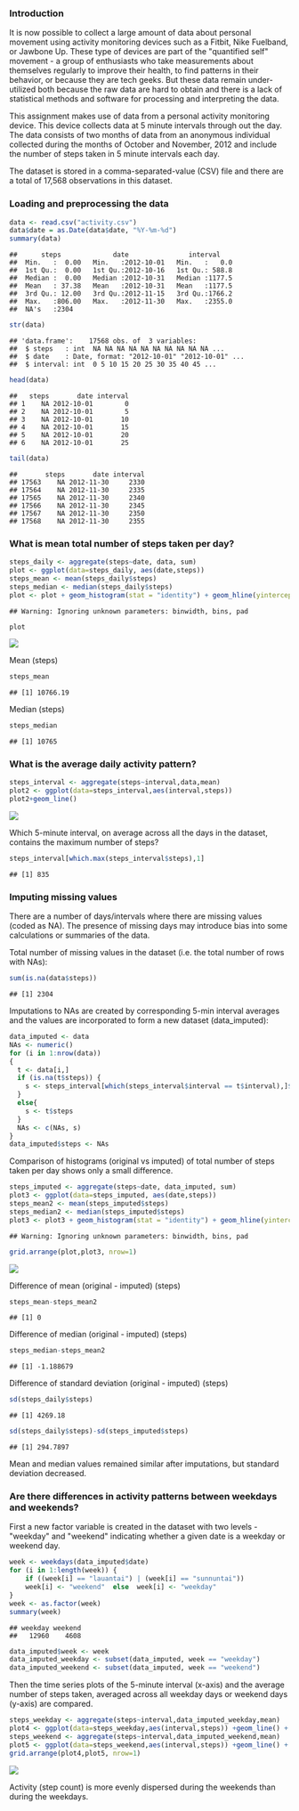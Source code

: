 ### Introduction

It is now possible to collect a large amount of data about personal movement using activity monitoring devices such as a Fitbit, Nike Fuelband, or Jawbone Up. These type of devices are part of the "quantified self" movement - a group of enthusiasts who take measurements about themselves regularly to improve their health, to find patterns in their behavior, or because they are tech geeks. But these data remain under-utilized both because the raw data are hard to obtain and there is a lack of statistical methods and software for processing and interpreting the data.

This assignment makes use of data from a personal activity monitoring device. This device collects data at 5 minute intervals through out the day. The data consists of two months of data from an anonymous individual collected during the months of October and November, 2012 and include the number of steps taken in 5 minute intervals each day.

The dataset is stored in a comma-separated-value (CSV) file and there are a total of 17,568 observations in this dataset.

### Loading and preprocessing the data

``` r
data <- read.csv("activity.csv")
data$date = as.Date(data$date, "%Y-%m-%d")
summary(data)
```

    ##      steps             date               interval     
    ##  Min.   :  0.00   Min.   :2012-10-01   Min.   :   0.0  
    ##  1st Qu.:  0.00   1st Qu.:2012-10-16   1st Qu.: 588.8  
    ##  Median :  0.00   Median :2012-10-31   Median :1177.5  
    ##  Mean   : 37.38   Mean   :2012-10-31   Mean   :1177.5  
    ##  3rd Qu.: 12.00   3rd Qu.:2012-11-15   3rd Qu.:1766.2  
    ##  Max.   :806.00   Max.   :2012-11-30   Max.   :2355.0  
    ##  NA's   :2304

``` r
str(data)
```

    ## 'data.frame':    17568 obs. of  3 variables:
    ##  $ steps   : int  NA NA NA NA NA NA NA NA NA NA ...
    ##  $ date    : Date, format: "2012-10-01" "2012-10-01" ...
    ##  $ interval: int  0 5 10 15 20 25 30 35 40 45 ...

``` r
head(data)
```

    ##   steps       date interval
    ## 1    NA 2012-10-01        0
    ## 2    NA 2012-10-01        5
    ## 3    NA 2012-10-01       10
    ## 4    NA 2012-10-01       15
    ## 5    NA 2012-10-01       20
    ## 6    NA 2012-10-01       25

``` r
tail(data)
```

    ##       steps       date interval
    ## 17563    NA 2012-11-30     2330
    ## 17564    NA 2012-11-30     2335
    ## 17565    NA 2012-11-30     2340
    ## 17566    NA 2012-11-30     2345
    ## 17567    NA 2012-11-30     2350
    ## 17568    NA 2012-11-30     2355

### What is mean total number of steps taken per day?

``` r
steps_daily <- aggregate(steps~date, data, sum)
plot <- ggplot(data=steps_daily, aes(date,steps))
steps_mean <- mean(steps_daily$steps)
steps_median <- median(steps_daily$steps)
plot <- plot + geom_histogram(stat = "identity") + geom_hline(yintercept=steps_mean, col = "red") + xlab("") + ylab("steps") +ggtitle("Original data")
```

    ## Warning: Ignoring unknown parameters: binwidth, bins, pad

``` r
plot
```

![](Reprod-1_files/figure-markdown_github/daily-1.png)

Mean (steps)

``` r
steps_mean
```

    ## [1] 10766.19

Median (steps)

``` r
steps_median
```

    ## [1] 10765

### What is the average daily activity pattern?

``` r
steps_interval <- aggregate(steps~interval,data,mean)
plot2 <- ggplot(data=steps_interval,aes(interval,steps))
plot2+geom_line()
```

![](Reprod-1_files/figure-markdown_github/timeseries-1.png)

Which 5-minute interval, on average across all the days in the dataset, contains the maximum number of steps?

``` r
steps_interval[which.max(steps_interval$steps),1]
```

    ## [1] 835

### Imputing missing values

There are a number of days/intervals where there are missing values (coded as NA). The presence of missing days may introduce bias into some calculations or summaries of the data.

Total number of missing values in the dataset (i.e. the total number of rows with NAs):

``` r
sum(is.na(data$steps))
```

    ## [1] 2304

Imputations to NAs are created by corresponding 5-min interval averages and the values are incorporated to form a new dataset (data\_imputed):

``` r
data_imputed <- data
NAs <- numeric()
for (i in 1:nrow(data))
{
  t <- data[i,]
  if (is.na(t$steps)) {
    s <- steps_interval[which(steps_interval$interval == t$interval),]$steps
  }
  else{
    s <- t$steps
  }
  NAs <- c(NAs, s)
}
data_imputed$steps <- NAs
```

Comparison of histograms (original vs imputed) of total number of steps taken per day shows only a small difference.

``` r
steps_imputed <- aggregate(steps~date, data_imputed, sum)
plot3 <- ggplot(data=steps_imputed, aes(date,steps))
steps_mean2 <- mean(steps_imputed$steps)
steps_median2 <- median(steps_imputed$steps)
plot3 <- plot3 + geom_histogram(stat = "identity") + geom_hline(yintercept=steps_mean2, col="blue")+ xlab("") + ylab("steps") + ggtitle("Imputed data")
```

    ## Warning: Ignoring unknown parameters: binwidth, bins, pad

``` r
grid.arrange(plot,plot3, nrow=1)
```

![](Reprod-1_files/figure-markdown_github/comparison-1.png)

Difference of mean (original - imputed) (steps)

``` r
steps_mean-steps_mean2
```

    ## [1] 0

Difference of median (original - imputed) (steps)

``` r
steps_median-steps_mean2
```

    ## [1] -1.188679

Difference of standard deviation (original - imputed) (steps)

``` r
sd(steps_daily$steps)
```

    ## [1] 4269.18

``` r
sd(steps_daily$steps)-sd(steps_imputed$steps)
```

    ## [1] 294.7897

Mean and median values remained similar after imputations, but standard deviation decreased.

### Are there differences in activity patterns between weekdays and weekends?

First a new factor variable is created in the dataset with two levels - "weekday" and "weekend" indicating whether a given date is a weekday or weekend day.

``` r
week <- weekdays(data_imputed$date)
for (i in 1:length(week)) {
    if ((week[i] == "lauantai") | (week[i] == "sunnuntai")) 
    week[i] <- "weekend"  else  week[i] <- "weekday"
}
week <- as.factor(week)
summary(week)
```

    ## weekday weekend 
    ##   12960    4608

``` r
data_imputed$week <- week
data_imputed_weekday <- subset(data_imputed, week == "weekday")
data_imputed_weekend <- subset(data_imputed, week == "weekend")
```

Then the time series plots of the 5-minute interval (x-axis) and the average number of steps taken, averaged across all weekday days or weekend days (y-axis) are compared.

``` r
steps_weekday <- aggregate(steps~interval,data_imputed_weekday,mean)
plot4 <- ggplot(data=steps_weekday,aes(interval,steps)) +geom_line() + ggtitle("Weekday") +ylim(0,250)
steps_weekend <- aggregate(steps~interval,data_imputed_weekend,mean)
plot5 <- ggplot(data=steps_weekend,aes(interval,steps)) +geom_line() + ggtitle("Weekend") +ylim(0,250)
grid.arrange(plot4,plot5, nrow=1)
```

![](Reprod-1_files/figure-markdown_github/compare-1.png)

Activity (step count) is more evenly dispersed during the weekends than during the weekdays.
